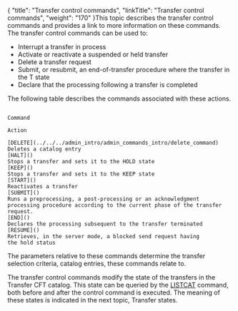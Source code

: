 {
    "title": "Transfer control commands",
    "linkTitle": "Transfer control commands",
    "weight": "170"
}This topic describes the transfer control commands and provides a link
to more information on these commands. The transfer control commands can
be used to:

-   Interrupt a transfer
    in process
-   Activate or reactivate
    a suspended or held transfer
-   Delete a transfer
    request
-   Submit, or resubmit,
    an end-of-transfer procedure where the transfer in the T state
-   Declare that the
    processing following a transfer is completed

The following table describes the commands associated with these actions.

```

Command

Action

[DELETE](../../../admin_intro/admin_commands_intro/delete_command)
Deletes a catalog entry 
[HALT]()
Stops a transfer and sets it to the HOLD state 
[KEEP]()
Stops a transfer and sets it to the KEEP state 
[START]()
Reactivates a transfer 
[SUBMIT]()
Runs a preprocessing, a post-processing or an acknowledgment processing procedure according to the current phase of the transfer request.
[END]()
Declares the processing subsequent to the transfer terminated 
[RESUME]()
Retrieves, in the server mode, a blocked send request having
the hold status
```

The parameters relative to these commands determine the transfer selection
criteria, catalog entries, these commands relate to.

The transfer control commands modify the state of the transfers in the
Transfer CFT catalog. This state can be queried by the [LISTCAT](../../../c_intro_userinterfaces/about_cftutil/monitoring_cftutil_intro/listcat_command) command,
both before and after the control command is executed. The meaning of
these states is indicated in the next topic, Transfer
states.
